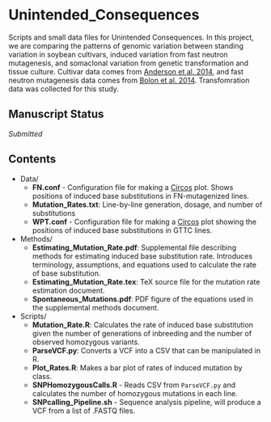 # Unintended_Consequences
Scripts and small data files for Unintended Consequences. In this project, we are comparing the patterns of genomic variation between standing variation in soybean cultivars, induced variation from fast neutron mutagenesis, and somaclonal variation from genetic transformation and tissue culture. Cultivar data comes from [Anderson et al. 2014](http://www.g3journal.org/content/4/7/1307.long), and fast neutron mutagenesis data comes from [Bolon et al. 2014](http://www.genetics.org/content/198/3/967). Transfomration data was collected for this study.

## Manuscript Status
*Submitted*

## Contents
- Data/
    - **FN.conf** - Configuration file for making a [Circos](http://circos.ca/) plot. Shows positions of induced base substitutions in FN-mutagenized lines.
    - **Mutation_Rates.txt**: Line-by-line generation, dosage, and number of substitutions 
    - **WPT.conf** - Configuration file for making a [Circos](http://circos.ca/) plot showing the positions of induced base substitutions in GTTC lines.
- Methods/
    - **Estimating_Mutation_Rate.pdf**: Supplemental file describing methods for estimating induced base substitution rate. Introduces terminology, assumptions, and equations used to calculate the rate of base substitution.
    - **Estimating_Mutation_Rate.tex**: TeX source file for the mutation rate estimation document.
    - **Spontaneous_Mutations.pdf**: PDF figure of the equations used in the supplemental methods document.
- Scripts/
    - **Mutation_Rate.R**: Calculates the rate of induced base substitution given the number of generations of inbreeding and the number of observed homozygous variants.
    - **ParseVCF.py**: Converts a VCF into a CSV that can be manipulated in R.
    - **Plot_Rates.R**: Makes a bar plot of rates of induced mutation by class.
    - **SNPHomozygousCalls.R** - Reads CSV from ``ParseVCF.py`` and calculates the number of homozygous mutations in each line.
    - **SNPcalling_Pipeline.sh** - Sequence analysis pipeline, will produce a VCF from a list of .FASTQ files.
